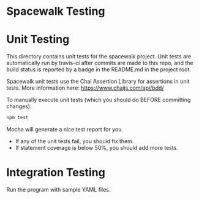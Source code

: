 Spacewalk Testing
=================

# Unit Testing

This directory contains unit tests for the spacewalk project. Unit tests are
automatically run by travis-ci after commits are made to this repo, and the
build status is reported by a badge in the README.md in the project root.

Spacewalk unit tests use the Chai Assertion Library for assertions in unit
tests. More information here: https://www.chaijs.com/api/bdd/

To manually execute unit tests (which you should do BEFORE committing changes):

```bash
npm test
```

Mocha will generate a nice test report for you.

* If any of the unit tests fail, you should fix them.
* If statement coverage is below 50%, you should add more tests.

# Integration Testing

Run the program with sample YAML files.
